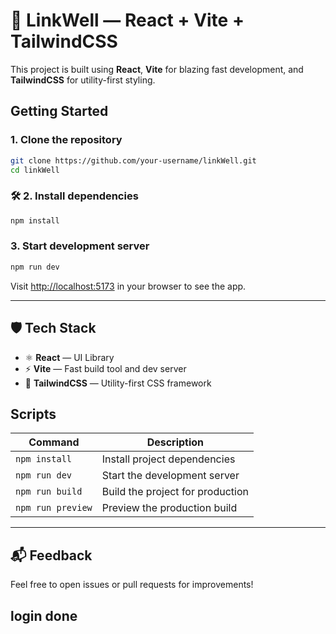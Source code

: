 # 🔗 LinkWell — React + Vite + TailwindCSS

This project is built using **React**, **Vite** for blazing fast development, and **TailwindCSS** for utility-first styling.

##  Getting Started

### 1. Clone the repository

```bash
git clone https://github.com/your-username/linkWell.git
cd linkWell
```

### 🛠️ 2. Install dependencies

```bash
npm install
```


### 3. Start development server

```bash
npm run dev
```

Visit [http://localhost:5173](http://localhost:5173) in your browser to see the app.

---

## 🛡️ Tech Stack

* ⚛️ **React** — UI Library
* ⚡ **Vite** — Fast build tool and dev server
* 🎨 **TailwindCSS** — Utility-first CSS framework


##  Scripts

| Command           | Description                      |
| ----------------- | -------------------------------- |
| `npm install`     | Install project dependencies     |
| `npm run dev`     | Start the development server     |
| `npm run build`   | Build the project for production |
| `npm run preview` | Preview the production build     |

---

## 📬 Feedback

Feel free to open issues or pull requests for improvements!


## login done